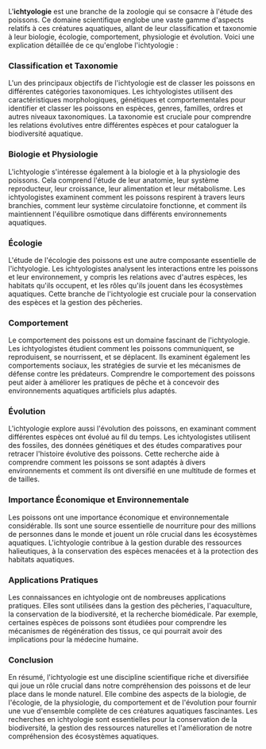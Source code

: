 L'**ichtyologie** est une branche de la zoologie qui se consacre à l'étude des poissons. Ce domaine scientifique englobe une vaste gamme d'aspects relatifs à ces créatures aquatiques, allant de leur classification et taxonomie à leur biologie, écologie, comportement, physiologie et évolution. Voici une explication détaillée de ce qu'englobe l'ichtyologie :

### Classification et Taxonomie

L'un des principaux objectifs de l'ichtyologie est de classer les poissons en différentes catégories taxonomiques. Les ichtyologistes utilisent des caractéristiques morphologiques, génétiques et comportementales pour identifier et classer les poissons en espèces, genres, familles, ordres et autres niveaux taxonomiques. La taxonomie est cruciale pour comprendre les relations évolutives entre différentes espèces et pour cataloguer la biodiversité aquatique.

### Biologie et Physiologie

L'ichtyologie s'intéresse également à la biologie et à la physiologie des poissons. Cela comprend l'étude de leur anatomie, leur système reproducteur, leur croissance, leur alimentation et leur métabolisme. Les ichtyologistes examinent comment les poissons respirent à travers leurs branchies, comment leur système circulatoire fonctionne, et comment ils maintiennent l'équilibre osmotique dans différents environnements aquatiques.

### Écologie

L'étude de l'écologie des poissons est une autre composante essentielle de l'ichtyologie. Les ichtyologistes analysent les interactions entre les poissons et leur environnement, y compris les relations avec d'autres espèces, les habitats qu'ils occupent, et les rôles qu'ils jouent dans les écosystèmes aquatiques. Cette branche de l'ichtyologie est cruciale pour la conservation des espèces et la gestion des pêcheries.

### Comportement

Le comportement des poissons est un domaine fascinant de l'ichtyologie. Les ichtyologistes étudient comment les poissons communiquent, se reproduisent, se nourrissent, et se déplacent. Ils examinent également les comportements sociaux, les stratégies de survie et les mécanismes de défense contre les prédateurs. Comprendre le comportement des poissons peut aider à améliorer les pratiques de pêche et à concevoir des environnements aquatiques artificiels plus adaptés.

### Évolution

L'ichtyologie explore aussi l'évolution des poissons, en examinant comment différentes espèces ont évolué au fil du temps. Les ichtyologistes utilisent des fossiles, des données génétiques et des études comparatives pour retracer l'histoire évolutive des poissons. Cette recherche aide à comprendre comment les poissons se sont adaptés à divers environnements et comment ils ont diversifié en une multitude de formes et de tailles.

### Importance Économique et Environnementale

Les poissons ont une importance économique et environnementale considérable. Ils sont une source essentielle de nourriture pour des millions de personnes dans le monde et jouent un rôle crucial dans les écosystèmes aquatiques. L'ichtyologie contribue à la gestion durable des ressources halieutiques, à la conservation des espèces menacées et à la protection des habitats aquatiques.

### Applications Pratiques

Les connaissances en ichtyologie ont de nombreuses applications pratiques. Elles sont utilisées dans la gestion des pêcheries, l'aquaculture, la conservation de la biodiversité, et la recherche biomédicale. Par exemple, certaines espèces de poissons sont étudiées pour comprendre les mécanismes de régénération des tissus, ce qui pourrait avoir des implications pour la médecine humaine.

### Conclusion

En résumé, l'ichtyologie est une discipline scientifique riche et diversifiée qui joue un rôle crucial dans notre compréhension des poissons et de leur place dans le monde naturel. Elle combine des aspects de la biologie, de l'écologie, de la physiologie, du comportement et de l'évolution pour fournir une vue d'ensemble complète de ces créatures aquatiques fascinantes. Les recherches en ichtyologie sont essentielles pour la conservation de la biodiversité, la gestion des ressources naturelles et l'amélioration de notre compréhension des écosystèmes aquatiques.